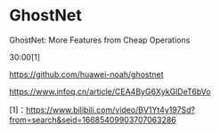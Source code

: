 # GhostNet

GhostNet: More Features from Cheap Operations

30:00[1]

https://github.com/huawei-noah/ghostnet

https://www.infoq.cn/article/CEA4ByG6XykGlDeT6bVo

[1]：https://www.bilibili.com/video/BV1Yt4y197Sd?from=search&seid=16685409903707063286

